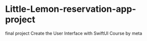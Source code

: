 # Little-Lemon-reservation-app-project
final project Create the User Interface with SwiftUI Course by meta 
